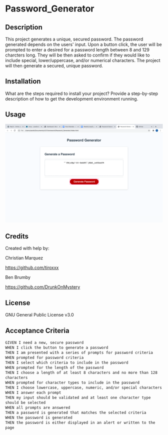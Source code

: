 # Password_Generator



## Description 


This project generates a unique, secured password. The password generated depends on the users' input. Upon a button click, the user will be prompted to enter a desired for a password length between 8 and 129 charcters long. They will be then asked to confirm if they would like to include special, lower/uppercase, and/or numerical characters. The project will then generate a secured, unique password.





## Installation

What are the steps required to install your project? Provide a step-by-step description of how to get the development environment running.

 
## Usage 
![alt text](/screenshot.png)
 


## Credits


Created with help by:

Christian Marquez

https://github.com/tiroxxx

Ben Brumby

https://github.com/DrunkOnMystery



## License

GNU General Public License v3.0








## Acceptance Criteria

```
GIVEN I need a new, secure password
WHEN I click the button to generate a password
THEN I am presented with a series of prompts for password criteria
WHEN prompted for password criteria
THEN I select which criteria to include in the password
WHEN prompted for the length of the password
THEN I choose a length of at least 8 characters and no more than 128 characters
WHEN prompted for character types to include in the password
THEN I choose lowercase, uppercase, numeric, and/or special characters
WHEN I answer each prompt
THEN my input should be validated and at least one character type should be selected
WHEN all prompts are answered
THEN a password is generated that matches the selected criteria
WHEN the password is generated
THEN the password is either displayed in an alert or written to the page
```

